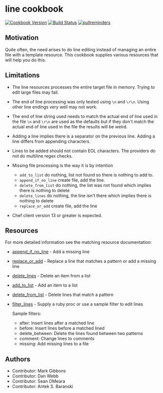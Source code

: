 # line cookbook

[![Cookbook Version](https://img.shields.io/cookbook/v/line.svg)](https://supermarket.chef.io/cookbooks/line)
[![Build Status](https://img.shields.io/circleci/project/github/sous-chefs/line/master.svg)](https://circleci.com/gh/sous-chefs/line)
[![pullreminders](https://pullreminders.com/badge.svg)](https://pullreminders.com?ref=badge)

## Motivation

Quite often, the need arises to do line editing instead of managing an entire file with a template resource. This cookbook supplies various resources that will help you do this.

## Limitations

- The line resources processes the entire target file in memory. Trying to edit large files may fail.
- The end of line processing was only tested using `\n` and `\r\n`. Using other line endings very well may not work.
- The end of line string used needs to match the actual end of line used in the file `\n` and `\r\n` are used as the defaults but if they don't match the actual end of line used in the file the results will be weird.
- Adding a line implies there is a separator on the previous line. Adding a line differs from appending characters.
- Lines to be added should not contain EOL characters. The providers do not do multiline regex checks.
- Missing file processing is the way it is by intention

  - `add_to_list` do nothing, list not found so there is nothing to add to.
  - `append_if_no_line` create file, add the line.
  - `delete_from_list` do nothing, the list was not found which implies there is nothing to delete
  - `delete_lines` do nothing, the line isn't there which implies there is nothing to delete
  - `replace_or_add` create file, add the line

- Chef client version 13 or greater is expected.

## Resources

For more detailed information see the matching resource documentation:

- [append_if_no_line](documentation/resources/append_if_no_line.md) - Add a missing line
- [replace_or_add](documentation/resources/replace_or_add.md) - Replace a line that matches a pattern or add a missing line
- [delete_lines](documentation/resources/delete_lines.md) - Delete an item from a list
- [add_to_list](documentation/resources/add_to_list.md) - Add an item to a list
- [delete_from_list](documentation/resources/delete_from_list.md) - Delete lines that match a pattern
- [filter_lines](documentation/resources/filter_lines.md) - Supply a ruby proc or use a sample filter to edit lines

  Sample filters:
  - after: Insert lines after a matched line
  - before: Insert lines before a matched lined
  - delete_between: Delete the lines found between two patterns
  - comment: Change lines to comments
  - missing: Add missing lines to a file

## Authors

- Contributor: Mark Gibbons
- Contributor: Dan Webb
- Contributor: Sean OMeara
- Contributor: Antek S. Baranski
